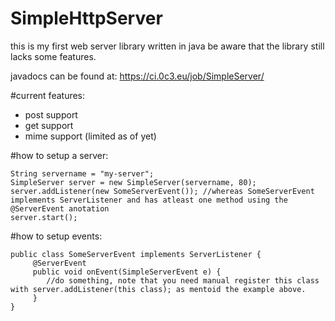 <h1>SimpleHttpServer</h1>

this is my first web server library written in java be aware that the library still lacks some features.

javadocs can be found at: https://ci.0c3.eu/job/SimpleServer/

#current features:
- post support
- get support
- mime support (limited as of yet)

#how to setup a server:
```
String servername = "my-server";
SimpleServer server = new SimpleServer(servername, 80);
server.addListener(new SomeServerEvent()); //whereas SomeServerEvent implements ServerListener and has atleast one method using the @ServerEvent anotation
server.start();
```

#how to setup events:

```
public class SomeServerEvent implements ServerListener {
     @ServerEvent
     public void onEvent(SimpleServerEvent e) {
        //do something, note that you need manual register this class with server.addListener(this class); as mentoid the example above.
     }
}
```

